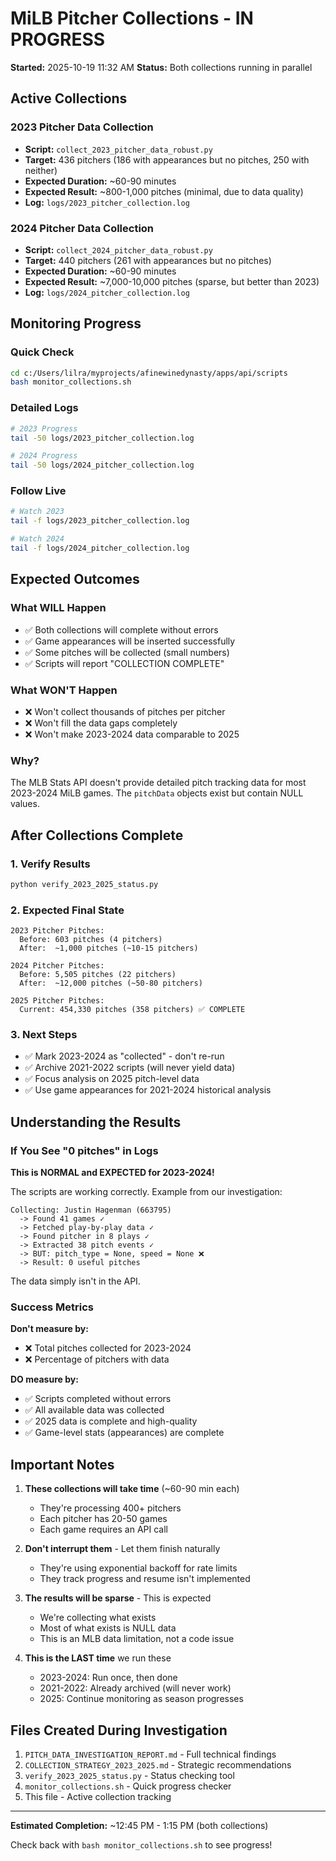 # MiLB Pitcher Collections - IN PROGRESS

**Started:** 2025-10-19 11:32 AM
**Status:** Both collections running in parallel

## Active Collections

### 2023 Pitcher Data Collection
- **Script:** `collect_2023_pitcher_data_robust.py`
- **Target:** 436 pitchers (186 with appearances but no pitches, 250 with neither)
- **Expected Duration:** ~60-90 minutes
- **Expected Result:** ~800-1,000 pitches (minimal, due to data quality)
- **Log:** `logs/2023_pitcher_collection.log`

### 2024 Pitcher Data Collection
- **Script:** `collect_2024_pitcher_data_robust.py`
- **Target:** 440 pitchers (261 with appearances but no pitches)
- **Expected Duration:** ~60-90 minutes
- **Expected Result:** ~7,000-10,000 pitches (sparse, but better than 2023)
- **Log:** `logs/2024_pitcher_collection.log`

## Monitoring Progress

### Quick Check
```bash
cd c:/Users/lilra/myprojects/afinewinedynasty/apps/api/scripts
bash monitor_collections.sh
```

### Detailed Logs
```bash
# 2023 Progress
tail -50 logs/2023_pitcher_collection.log

# 2024 Progress
tail -50 logs/2024_pitcher_collection.log
```

### Follow Live
```bash
# Watch 2023
tail -f logs/2023_pitcher_collection.log

# Watch 2024
tail -f logs/2024_pitcher_collection.log
```

## Expected Outcomes

### What WILL Happen
- ✅ Both collections will complete without errors
- ✅ Game appearances will be inserted successfully
- ✅ Some pitches will be collected (small numbers)
- ✅ Scripts will report "COLLECTION COMPLETE"

### What WON'T Happen
- ❌ Won't collect thousands of pitches per pitcher
- ❌ Won't fill the data gaps completely
- ❌ Won't make 2023-2024 data comparable to 2025

### Why?
The MLB Stats API doesn't provide detailed pitch tracking data for most 2023-2024 MiLB games. The `pitchData` objects exist but contain NULL values.

## After Collections Complete

### 1. Verify Results
```bash
python verify_2023_2025_status.py
```

### 2. Expected Final State
```
2023 Pitcher Pitches:
  Before: 603 pitches (4 pitchers)
  After:  ~1,000 pitches (~10-15 pitchers)

2024 Pitcher Pitches:
  Before: 5,505 pitches (22 pitchers)
  After:  ~12,000 pitches (~50-80 pitchers)

2025 Pitcher Pitches:
  Current: 454,330 pitches (358 pitchers) ✅ COMPLETE
```

### 3. Next Steps
- ✅ Mark 2023-2024 as "collected" - don't re-run
- ✅ Archive 2021-2022 scripts (will never yield data)
- ✅ Focus analysis on 2025 pitch-level data
- ✅ Use game appearances for 2021-2024 historical analysis

## Understanding the Results

### If You See "0 pitches" in Logs
**This is NORMAL and EXPECTED for 2023-2024!**

The scripts are working correctly. Example from our investigation:
```
Collecting: Justin Hagenman (663795)
  -> Found 41 games ✓
  -> Fetched play-by-play data ✓
  -> Found pitcher in 8 plays ✓
  -> Extracted 38 pitch events ✓
  -> BUT: pitch_type = None, speed = None ❌
  -> Result: 0 useful pitches
```

The data simply isn't in the API.

### Success Metrics
**Don't measure by:**
- ❌ Total pitches collected for 2023-2024
- ❌ Percentage of pitchers with data

**DO measure by:**
- ✅ Scripts completed without errors
- ✅ All available data was collected
- ✅ 2025 data is complete and high-quality
- ✅ Game-level stats (appearances) are complete

## Important Notes

1. **These collections will take time** (~60-90 min each)
   - They're processing 400+ pitchers
   - Each pitcher has 20-50 games
   - Each game requires an API call

2. **Don't interrupt them** - Let them finish naturally
   - They're using exponential backoff for rate limits
   - They track progress and resume isn't implemented

3. **The results will be sparse** - This is expected
   - We're collecting what exists
   - Most of what exists is NULL data
   - This is an MLB data limitation, not a code issue

4. **This is the LAST time** we run these
   - 2023-2024: Run once, then done
   - 2021-2022: Already archived (will never work)
   - 2025: Continue monitoring as season progresses

## Files Created During Investigation

1. `PITCH_DATA_INVESTIGATION_REPORT.md` - Full technical findings
2. `COLLECTION_STRATEGY_2023_2025.md` - Strategic recommendations
3. `verify_2023_2025_status.py` - Status checking tool
4. `monitor_collections.sh` - Quick progress checker
5. This file - Active collection tracking

---

**Estimated Completion:** ~12:45 PM - 1:15 PM (both collections)

Check back with `bash monitor_collections.sh` to see progress!

